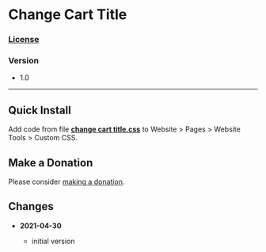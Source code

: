 # Change Cart Title

### [License][99]

### Version

  * 1.0

---

## Quick Install

Add code from file
**[change cart title.css](change%20cart%20title.css#L1)**
to Website > Pages > Website Tools > Custom CSS.

## Make a Donation

Please consider
[making a donation](https://github.com/tomsWebConsulting/twcsl#make-a-donation).

## Changes

<!-- * **2021-07-01**

  * added code to change read more link
  * use twcsl
  * bumped version to 0.1d2
  -->
* **2021-04-30**

  * initial version

[99]: https://github.com/tomsWebConsulting/twcsl/blob/main/LICENSE.txt#L1
